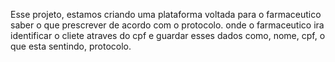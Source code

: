 Esse projeto, estamos criando uma plataforma voltada para o farmaceutico saber o que prescrever de acordo com o protocolo. onde o farmaceutico ira identificar o cliete atraves do cpf e guardar esses dados como, nome, cpf, o que esta sentindo,  protocolo. 